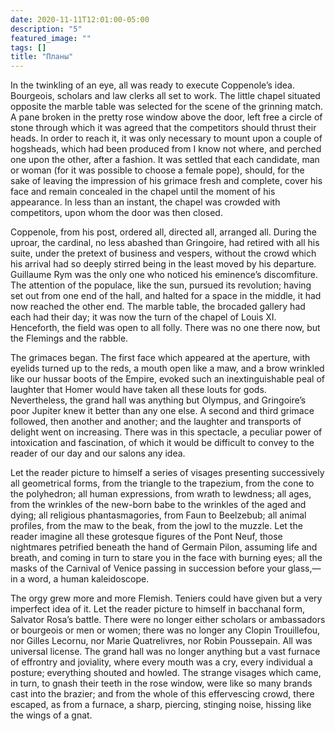 ```yaml
---
date: 2020-11-11T12:01:00-05:00
description: "5"
featured_image: ""
tags: []
title: "Планы"
---
```


In the twinkling of an eye, all was ready to execute Coppenole’s idea. Bourgeois, scholars and law clerks all set to work. The little chapel situated opposite the marble table was selected for the scene of the grinning match. A pane broken in the pretty rose window above the door, left free a circle of stone through which it was agreed that the competitors should thrust their heads. In order to reach it, it was only necessary to mount upon a couple of hogsheads, which had been produced from I know not where, and perched one upon the other, after a fashion. It was settled that each candidate, man or woman (for it was possible to choose a female pope), should, for the sake of leaving the impression of his grimace fresh and complete, cover his face and remain concealed in the chapel until the moment of his appearance. In less than an instant, the chapel was crowded with competitors, upon whom the door was then closed.

Coppenole, from his post, ordered all, directed all, arranged all. During the uproar, the cardinal, no less abashed than Gringoire, had retired with all his suite, under the pretext of business and vespers, without the crowd which his arrival had so deeply stirred being in the least moved by his departure. Guillaume Rym was the only one who noticed his eminence’s discomfiture. The attention of the populace, like the sun, pursued its revolution; having set out from one end of the hall, and halted for a space in the middle, it had now reached the other end. The marble table, the brocaded gallery had each had their day; it was now the turn of the chapel of Louis XI. Henceforth, the field was open to all folly. There was no one there now, but the Flemings and the rabble.

The grimaces began. The first face which appeared at the aperture, with eyelids turned up to the reds, a mouth open like a maw, and a brow wrinkled like our hussar boots of the Empire, evoked such an inextinguishable peal of laughter that Homer would have taken all these louts for gods. Nevertheless, the grand hall was anything but Olympus, and Gringoire’s poor Jupiter knew it better than any one else. A second and third grimace followed, then another and another; and the laughter and transports of delight went on increasing. There was in this spectacle, a peculiar power of intoxication and fascination, of which it would be difficult to convey to the reader of our day and our salons any idea.

Let the reader picture to himself a series of visages presenting successively all geometrical forms, from the triangle to the trapezium, from the cone to the polyhedron; all human expressions, from wrath to lewdness; all ages, from the wrinkles of the new-born babe to the wrinkles of the aged and dying; all religious phantasmagories, from Faun to Beelzebub; all animal profiles, from the maw to the beak, from the jowl to the muzzle. Let the reader imagine all these grotesque figures of the Pont Neuf, those nightmares petrified beneath the hand of Germain Pilon, assuming life and breath, and coming in turn to stare you in the face with burning eyes; all the masks of the Carnival of Venice passing in succession before your glass,—in a word, a human kaleidoscope.

The orgy grew more and more Flemish. Teniers could have given but a very imperfect idea of it. Let the reader picture to himself in bacchanal form, Salvator Rosa’s battle. There were no longer either scholars or ambassadors or bourgeois or men or women; there was no longer any Clopin Trouillefou, nor Gilles Lecornu, nor Marie Quatrelivres, nor Robin Poussepain. All was universal license. The grand hall was no longer anything but a vast furnace of effrontry and joviality, where every mouth was a cry, every individual a posture; everything shouted and howled. The strange visages which came, in turn, to gnash their teeth in the rose window, were like so many brands cast into the brazier; and from the whole of this effervescing crowd, there escaped, as from a furnace, a sharp, piercing, stinging noise, hissing like the wings of a gnat.
